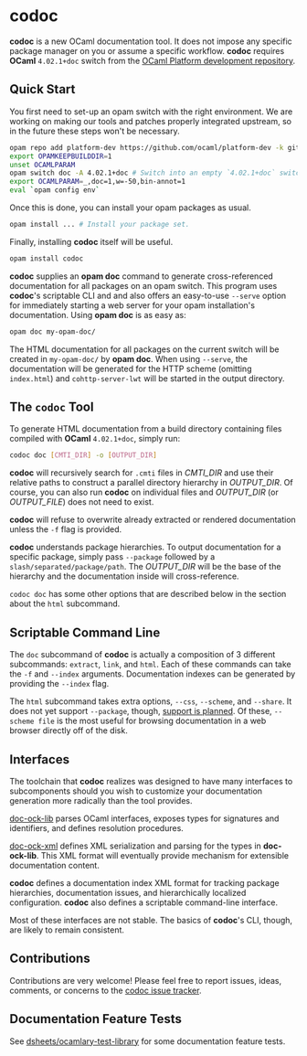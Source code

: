 # codoc

**codoc** is a new OCaml documentation tool. It does not impose any
  specific package manager on you or assume a specific
  workflow. **codoc** requires **OCaml** `4.02.1+doc` switch from the
  [OCaml Platform development repository](https://github.com/ocaml/platform-dev).

## Quick Start

You first need to set-up an opam switch with the right environment. We
are working on making our tools and patches properly integrated
upstream, so in the future these steps won't be necessary.

```sh
opam repo add platform-dev https://github.com/ocaml/platform-dev -k git
export OPAMKEEPBUILDDIR=1
unset OCAMLPARAM
opam switch doc -A 4.02.1+doc # Switch into an empty `4.02.1+doc` switch
export OCAMLPARAM=_,doc=1,w=-50,bin-annot=1
eval `opam config env`
```

Once this is done, you can install your opam packages as usual.

```sh
opam install ... # Install your package set.
```

Finally, installing **codoc** itself will be useful.

```sh
opam install codoc
```

**codoc** supplies an **opam doc** command to generate cross-referenced
  documentation for all packages on an opam switch.  This program uses
  **codoc**'s scriptable CLI and and also offers an easy-to-use
  `--serve` option for immediately starting a web server for your opam
  installation's documentation. Using **opam doc** is as easy as:

```sh
opam doc my-opam-doc/
```

The HTML documentation for all packages on the current switch will be
created in `my-opam-doc/` by **opam doc**. When using `--serve`, the
documentation will be generated for the HTTP scheme (omitting
`index.html`) and `cohttp-server-lwt` will be started in the output
directory.

## The `codoc` Tool

To generate HTML documentation from a build directory containing files
compiled with **OCaml** `4.02.1+doc`, simply run:

```sh
codoc doc [CMTI_DIR] -o [OUTPUT_DIR]
```

**codoc** will recursively search for `.cmti` files in *CMTI_DIR* and
  use their relative paths to construct a parallel directory hierarchy
  in *OUTPUT_DIR*. Of course, you can also run **codoc** on individual
  files and *OUTPUT_DIR* (or *OUTPUT_FILE*) does not need to exist.

**codoc** will refuse to overwrite already extracted or rendered
  documentation unless the `-f` flag is provided.

**codoc** understands package hierarchies. To output documentation for a
  specific package, simply pass `--package` followed by a
  `slash/separated/package/path`. The *OUTPUT_DIR* will be the base of
  the hierarchy and the documentation inside will cross-reference.

`codoc doc` has some other options that are described below in the
  section about the `html` subcommand.

## Scriptable Command Line

The `doc` subcommand of **codoc** is actually a composition of 3
different subcommands: `extract`, `link`, and `html`. Each of these
commands can take the `-f` and `--index` arguments. Documentation
indexes can be generated by providing the `--index` flag.

The `html` subcommand takes extra options, `--css`, `--scheme`,
and `--share`. It does not yet support `--package`, though, [support
is planned](https://github.com/dsheets/codoc/issues/42). Of these,
`--scheme file` is the most useful for browsing documentation in a web
browser directly off of the disk.

## Interfaces

The toolchain that **codoc** realizes was designed to have many
interfaces to subcomponents should you wish to customize your
documentation generation more radically than the tool provides.

[doc-ock-lib](https://github.com/lpw25/doc-ock-lib) parses OCaml
interfaces, exposes types for signatures and identifiers, and defines
resolution procedures.

[doc-ock-xml](https://github.com/lpw25/doc-ock-xml/) defines XML
serialization and parsing for the types in **doc-ock-lib**. This XML
format will eventually provide mechanism for extensible documentation
content.

**codoc** defines a documentation index XML format for tracking package
  hierarchies, documentation issues, and hierarchically localized
  configuration. **codoc** also defines a scriptable command-line
  interface.

Most of these interfaces are not stable. The basics of **codoc**'s CLI,
though, are likely to remain consistent.

## Contributions

Contributions are very welcome! Please feel free to report issues,
ideas, comments, or concerns to the [codoc issue
tracker](https://github.com/dsheets/codoc/issues).

## Documentation Feature Tests

See
[dsheets/ocamlary-test-library](https://github.com/dsheets/ocamlary-test-library)
for some documentation feature tests.
